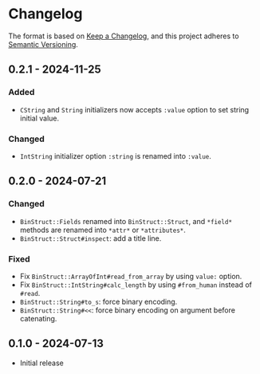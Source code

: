 # Changelog

The format is based on [Keep a Changelog](https://keepachangelog.com/en/1.1.0/),
and this project adheres to [Semantic Versioning](https://semver.org/spec/v2.0.0.html).

## 0.2.1 - 2024-11-25

### Added

- `CString` and `String` initializers now accepts `:value` option to set string initial value.

### Changed

- `IntString` initializer option `:string` is renamed into `:value`.

## 0.2.0 - 2024-07-21

### Changed

- `BinStruct::Fields` renamed into `BinStruct::Struct`, and `*field*` methods are renamed into `*attr*` or `*attributes*`.
- `BinStruct::Struct#inspect`: add a title line.

### Fixed

- Fix `BinStruct::ArrayOfInt#read_from_array` by using `value:` option.
- Fix `BinStruct::IntString#calc_length` by using `#from_human` instead of `#read`.
- `BinStruct::String#to_s`: force binary encoding.
- `BinStruct::String#<<`: force binary encoding on argument before catenating.

## 0.1.0 - 2024-07-13

- Initial release
